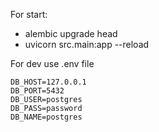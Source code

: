 For start:
* alembic upgrade head
* uvicorn src.main:app --reload


For dev use .env file
```
DB_HOST=127.0.0.1
DB_PORT=5432
DB_USER=postgres
DB_PASS=password
DB_NAME=postgres
```

